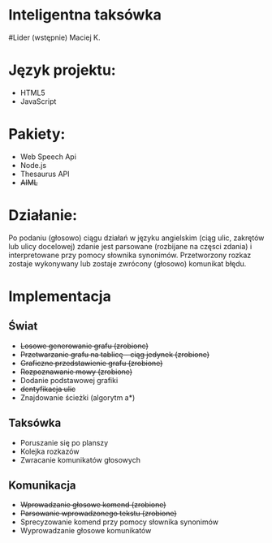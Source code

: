 Inteligentna taksówka
===========
#Lider (wstępnie)
Maciej K.

# Język projektu:
- HTML5
- JavaScript

# Pakiety:
- Web Speech Api
- Node.js
- Thesaurus API
- ~~AIML~~

# Działanie:
Po podaniu (głosowo) ciągu działań w języku angielskim (ciąg ulic, zakrętów lub ulicy docelowej) zdanie jest parsowane
(rozbijane na częsci zdania) i interpretowane przy pomocy słownika synonimów.
Przetworzony rozkaz zostaje wykonywany lub zostaje zwrócony (głosowo) komunikat błędu.  



# Implementacja

## Świat
- ~~Losowe generowanie grafu (zrobione)~~
- ~~Przetwarzanie grafu na tablicę - ciąg jedynek (zrobione)~~
- ~~Graficzne przedstawienie grafu (zrobione)~~
- ~~Rozpoznawanie mowy (zrobione)~~
- Dodanie podstawowej grafiki
- ~~dentyfikacja ulic~~
- Znajdowanie ścieżki (algorytm a*)


## Taksówka
- Poruszanie się po planszy
- Kolejka rozkazów
- Zwracanie komunikatów głosowych


## Komunikacja
- ~~Wprowadzanie głosowe komend (zrobione)~~
- ~~Parsowanie wprowadzonego tekstu (zrobione)~~
- Sprecyzowanie komend przy pomocy słownika synonimów
- Wyprowadzanie głosowe komunikatów


